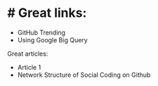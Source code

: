 

# # Great links:
* GitHub Trending
* Using Google Big Query


Great articles:

* Article 1
* Network Structure of Social Coding on Github
